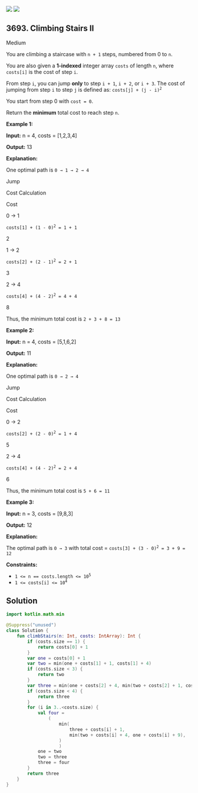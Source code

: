 [![](https://img.shields.io/github/stars/javadev/LeetCode-in-Kotlin?label=Stars&style=flat-square)](https://github.com/javadev/LeetCode-in-Kotlin)
[![](https://img.shields.io/github/forks/javadev/LeetCode-in-Kotlin?label=Fork%20me%20on%20GitHub%20&style=flat-square)](https://github.com/javadev/LeetCode-in-Kotlin/fork)

## 3693\. Climbing Stairs II

Medium

You are climbing a staircase with `n + 1` steps, numbered from 0 to `n`.

You are also given a **1-indexed** integer array `costs` of length `n`, where `costs[i]` is the cost of step `i`.

From step `i`, you can jump **only** to step `i + 1`, `i + 2`, or `i + 3`. The cost of jumping from step `i` to step `j` is defined as: <code>costs[j] + (j - i)<sup>2</sup></code>

You start from step 0 with `cost = 0`.

Return the **minimum** total cost to reach step `n`.

**Example 1:**

**Input:** n = 4, costs = [1,2,3,4]

**Output:** 13

**Explanation:**

One optimal path is `0 → 1 → 2 → 4`

Jump

Cost Calculation

Cost

0 → 1

<code>costs[1] + (1 - 0)<sup>2</sup> = 1 + 1</code>

2

1 → 2

<code>costs[2] + (2 - 1)<sup>2</sup> = 2 + 1</code>

3

2 → 4

<code>costs[4] + (4 - 2)<sup>2</sup> = 4 + 4</code>

8

Thus, the minimum total cost is `2 + 3 + 8 = 13`

**Example 2:**

**Input:** n = 4, costs = [5,1,6,2]

**Output:** 11

**Explanation:**

One optimal path is `0 → 2 → 4`

Jump

Cost Calculation

Cost

0 → 2

<code>costs[2] + (2 - 0)<sup>2</sup> = 1 + 4</code>

5

2 → 4

<code>costs[4] + (4 - 2)<sup>2</sup> = 2 + 4</code>

6

Thus, the minimum total cost is `5 + 6 = 11`

**Example 3:**

**Input:** n = 3, costs = [9,8,3]

**Output:** 12

**Explanation:**

The optimal path is `0 → 3` with total cost = <code>costs[3] + (3 - 0)<sup>2</sup> = 3 + 9 = 12</code>

**Constraints:**

*   <code>1 <= n == costs.length <= 10<sup>5</sup></code>
*   <code>1 <= costs[i] <= 10<sup>4</sup></code>

## Solution

```kotlin
import kotlin.math.min

@Suppress("unused")
class Solution {
    fun climbStairs(n: Int, costs: IntArray): Int {
        if (costs.size == 1) {
            return costs[0] + 1
        }
        var one = costs[0] + 1
        var two = min(one + costs[1] + 1, costs[1] + 4)
        if (costs.size < 3) {
            return two
        }
        var three = min(one + costs[2] + 4, min(two + costs[2] + 1, costs[2] + 9))
        if (costs.size < 4) {
            return three
        }
        for (i in 3..<costs.size) {
            val four =
                (
                    min(
                        three + costs[i] + 1,
                        min(two + costs[i] + 4, one + costs[i] + 9),
                    )
                    )
            one = two
            two = three
            three = four
        }
        return three
    }
}
```